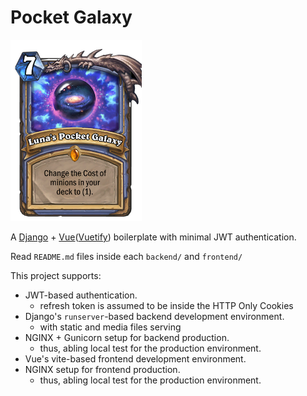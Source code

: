 # Pocket Galaxy

![Luna's Pocket Galaxy](concept.png)

A [Django](https://www.djangoproject.com) + [Vue](https://vuejs.org/)([Vuetify](https://vuetifyjs.com)) boilerplate with minimal JWT authentication.

Read `README.md` files inside each `backend/` and `frontend/`

This project supports:

* JWT-based authentication.
  * refresh token is assumed to be inside the HTTP Only Cookies
* Django's `runserver`-based backend development environment.
  * with static and media files serving
* NGINX + Gunicorn setup for backend production.
  * thus, abling local test for the production environment.
* Vue's vite-based frontend development environment.
* NGINX setup for frontend production.
  * thus, abling local test for the production environment.
